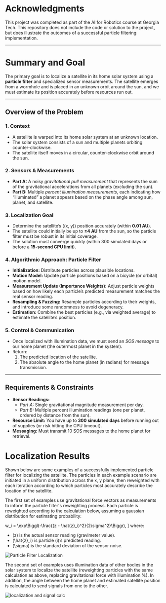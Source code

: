 # Acknowledgments

This project was completed as part of the AI for Robotics course at Georgia Tech. This repository does not include the code or solution to the project, but does illustrate the outcomes of a successful particle filtering implementation.

---

# Summary and Goal

The primary goal is to localize a satellite in its home solar system using a **particle filter** and specialized sensor measurements. The satellite emerges from a wormhole and is placed in an unknown orbit around the sun, and we must estimate its position accurately before resources run out.

---

## Overview of the Problem

### 1. Context
- A satellite is warped into its home solar system at an unknown location.  
- The solar system consists of a sun and multiple planets orbiting counter-clockwise.  
- The satellite itself moves in a circular, counter-clockwise orbit around the sun.

### 2. Sensors & Measurements
- **Part A:** A noisy *gravitational pull measurement* that represents the sum of the gravitational accelerations from all planets (excluding the sun).  
- **Part B:** Multiple *percent illumination measurements*, each indicating how “illuminated” a planet appears based on the phase angle among sun, planet, and satellite.

### 3. Localization Goal
- Determine the satellite’s \((x, y)\) position accurately (within **0.01 AU**).  
- The satellite could initially be up to **±4 AU** from the sun, so the particle filter must be robust in its initial coverage.  
- The solution must converge quickly (within 300 simulated days or before a **15-second CPU limit**).

### 4. Algorithmic Approach: Particle Filter
- **Initialization:** Distribute particles across plausible locations.  
- **Motion Model:** Update particle positions based on a bicycle (or orbital) motion model.  
- **Measurement Update (Importance Weights):** Adjust particle weights based on how likely each particle’s predicted measurement matches the real sensor reading.  
- **Resampling & Fuzzing:** Resample particles according to their weights, and introduce some randomness to avoid degeneracy.  
- **Estimation:** Combine the best particles (e.g., via weighted average) to estimate the satellite’s position.

### 5. Control & Communication
- Once localized with illumination data, we must send an *SOS message* to our home planet (the outermost planet in the system).  
- Return:
  1. The predicted location of the satellite.  
  2. The absolute angle to the home planet (in radians) for message transmission.  

---

## Requirements & Constraints

- **Sensor Readings:**  
  - *Part A:* Single gravitational magnitude measurement per day.  
  - *Part B:* Multiple percent illumination readings (one per planet, ordered by distance from the sun).  
- **Resource Limit:** You have up to **300 simulated days** before running out of supplies (or risk hitting the CPU timeout).  
- **Messaging:** Must transmit 10 SOS messages to the home planet for retrieval.


# Localization Results

Shown below are some examples of a successfully implemented particle filter for localizing the satellite. The particles in each example scenario are initiated in a uniform distribution across the x, y plane, then reweighted with each iteration according to which particles most accurately describe the location of the satellite.

The first set of examples use gravitational force vectors as measurements to inform the particle filter's reweighting process. Each particle is reweighted according to the calculation below, assuming a gaussian distribution for estimating probability:

   w_i = \exp\Biggl(-\frac{(z - \hat{z}_i)^2}{2\sigma^2}\Biggr),
   \]
   where:
   - \(z\) is the actual sensor reading (gravimeter value).  
   - \(\hat{z}_i\) is particle \(i\)’s predicted reading.  
   - \(\sigma\) is the standard deviation of the sensor noise.

![Particle Filter Localization](https://github.com/user-attachments/assets/a32bb152-f70a-4e45-b5d4-377d4e1a911c)


The second set of examples uses illumination data of other bodies in the solar system to localize the satellite (reweighting particles with the same calculation as above, replacing gravitational force with illumination %). In addition, the angle between the home planet and estimated satellite position is calculated to send signals from one to the other.

![localization and signal calc](https://github.com/user-attachments/assets/d7e2d4a8-17c6-4c1f-8fe2-f32b3f9121a7)
